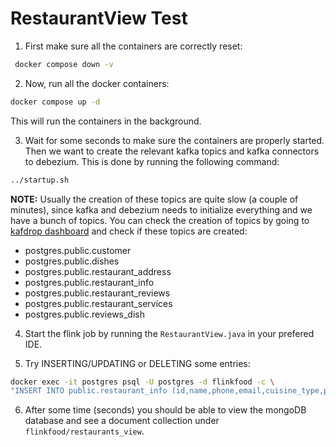 # RestaurantView Test
1. First make sure all the containers are correctly reset:
```bash
 docker compose down -v
```

2. Now, run all the docker containers:
```bash
docker compose up -d
```
This will run the containers in the background.

3. Wait for some seconds to make sure the containers are properly started. Then we want to create the relevant kafka topics and kafka connectors to debezium. This is done by running the following command:
```bash
../startup.sh
```

**NOTE:** Usually the creation of these topics are quite slow (a couple of minutes), since kafka and debezium needs to initialize everything and we have a bunch of topics.
You can check the creation of topics by going to [kafdrop dashboard](http://localhost:9000`) and check if these topics are created:
- postgres.public.customer
- postgres.public.dishes
- postgres.public.restaurant_address
- postgres.public.restaurant_info
- postgres.public.restaurant_reviews
- postgres.public.restaurant_services
- postgres.public.reviews_dish

4. Start the flink job by running the `RestaurantView.java` in your prefered IDE.

5. Try INSERTING/UPDATING or DELETING some entries:
```bash
docker exec -it postgres psql -U postgres -d flinkfood -c \
"INSERT INTO public.restaurant_info (id,name,phone,email,cuisine_type,price_range,vat_code) VALUES (10, 'Test', 123456789, 'test@test.te', 'seafood', 'low', 123456789);"
```

6. After some time (seconds) you should be able to view the mongoDB database and see a document collection under `flinkfood/restaurants_view`. 


